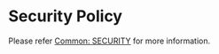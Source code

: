 # Security Policy

Please refer [Common: SECURITY](https://github.com/enabletechnologies/common/blob/main/SECURITY.md) for more information.
